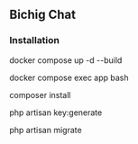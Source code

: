 ## Bichig Chat

### Installation
docker compose up -d --build

docker compose exec app bash

composer install

php artisan key:generate 

php artisan migrate
